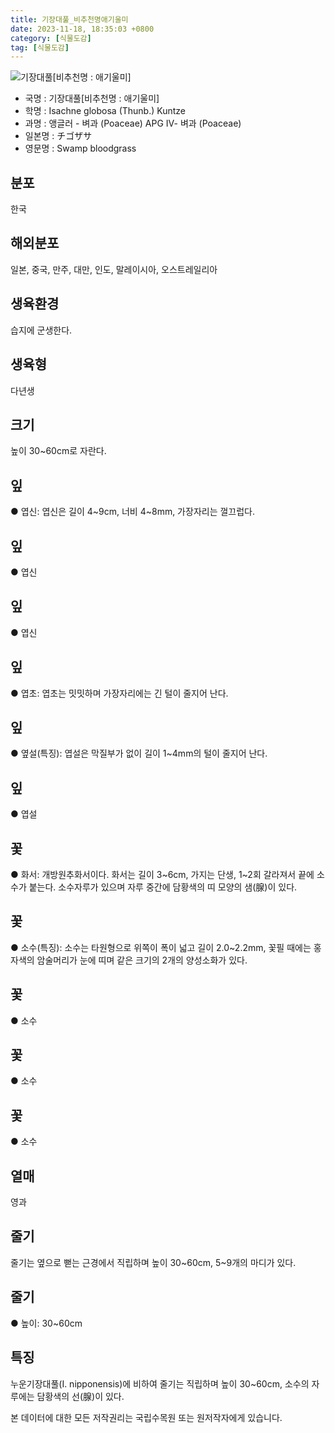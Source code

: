 ```yaml
---
title: 기장대풀_비추천명애기울미
date: 2023-11-18, 18:35:03 +0800
category: [식물도감]
tag: [식물도감]
---
```




![기장대풀[비추천명 : 애기울미]](http://www.nature.go.kr/fileUpload/plants/basic/Gramineae/Isachne/14527/14527_1_th2.jpg)
- 국명 : 기장대풀[비추천명 : 애기울미]
- 학명 : Isachne globosa (Thunb.) Kuntze
- 과명 : 앵글러 - 벼과 (Poaceae) APG Ⅳ- 벼과 (Poaceae)
- 일본명 : チゴザサ
- 영문명 : Swamp bloodgrass


## 분포
한국
## 해외분포
일본, 중국, 만주, 대만, 인도, 말레이시아, 오스트레일리아
## 생육환경
습지에 군생한다.
## 생육형
다년생
## 크기
높이 30~60cm로 자란다.
## 잎
● 엽신: 엽신은 길이 4~9cm, 너비 4~8mm, 가장자리는 껄끄럽다.
## 잎
● 엽신
## 잎
● 엽신
## 잎
● 엽초: 엽초는 밋밋하며 가장자리에는 긴 털이 줄지어 난다.
## 잎
● 옆설(특징): 엽설은 막질부가 없이 길이 1~4mm의 털이 줄지어 난다.
## 잎
● 엽설
## 꽃
● 화서: 개방원추화서이다. 화서는 길이 3~6cm, 가지는 단생, 1~2회 갈라져서 끝에 소수가 붙는다. 소수자루가 있으며 자루 중간에 담황색의 띠 모양의 샘(腺)이 있다.
## 꽃
● 소수(특징): 소수는 타원형으로 위쪽이 폭이 넓고 길이 2.0~2.2mm, 꽃필 때에는 홍자색의 암술머리가 눈에 띠며 같은 크기의 2개의 양성소화가 있다.
## 꽃
● 소수
## 꽃
● 소수
## 꽃
● 소수
## 열매
영과
## 줄기
줄기는 옆으로 뻗는 근경에서 직립하며 높이 30~60cm, 5~9개의 마디가 있다.
## 줄기
● 높이: 30~60cm
## 특징
누운기장대풀(I. nipponensis)에 비하여 줄기는 직립하며 높이 30~60cm, 소수의 자루에는 담황색의 선(腺)이 있다.






본 데이터에 대한 모든 저작권리는 국립수목원 또는 원저작자에게 있습니다.
